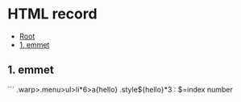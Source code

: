 ﻿# HTML record

*   [Root](../README.md)
*   [1. emmet](#a1)


<h2 id="a1">1. emmet</h2>
```
.warp>.menu>ul>li*6>a{hello}
.style${hello}*3 : $=index number

```







